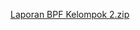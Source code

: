[Laporan BPF Kelompok 2.zip](https://github.com/user-attachments/files/18465362/Laporan.BPF.Kelompok.2.zip)
